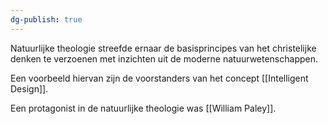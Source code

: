 ```yaml
---
dg-publish: true
---
```

Natuurlijke theologie streefde ernaar de basisprincipes van het christelijke denken te verzoenen met inzichten uit de moderne natuurwetenschappen.

Een voorbeeld hiervan zijn de voorstanders van het concept [[Intelligent Design]].

Een protagonist in de natuurlijke theologie was [[William Paley]].